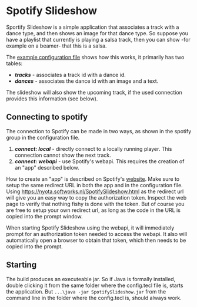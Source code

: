 # Spotify Slideshow

Sportify Slideshow is a simple application that associates a track with a dance type,
and then shows an image for that dance type.
So suppose you have a playlist that currently is playing a salsa track, then you can show -for example on a beamer- that this is a salsa.

The [example configuration file](src/main/resources/example.config.tecl) shows how this works, 
it primarily has two tables:
* _**tracks**_ - associates a track id with a dance id.
* _**dances**_ - associates the dance id with an image and a text.

The slideshow will also show the upcoming track, if the used connection provides this information (see below).

## Connecting to spotify
The connection to Spotify can be made in two ways, as shown in the spotify group in the configuration file.
1. _**connect: local**_ - directly connect to a locally running player. This connection cannot show the next track.
2. _**connect: webapi**_ - use Spotify's webapi. This requires the creation of an "app" described below.

How to create an "app" is described on Spotify's [website](https://developer.spotify.com/documentation/web-api/tutorials/getting-started#create-an-app).
Make sure to setup the same redirect URL in both the app and in the configuration file.
Using https://nyota.softworks.nl/SpotifySlideshow.html as the redirect url will give you an easy way to copy the authorization token.
Inspect the web page to verify that nothing fishy is done with the token. 
But of course you are free to setup your own redirect url, as long as the code in the URL is copied into the prompt window.

When starting Spotify Slideshow using the webapi, it will immediately prompt for an authorization token needed to access the webapi.
It also will automatically open a browser to obtain that token, which then needs to be copied into the prompt.

## Starting
The build produces an executeable jar. 
So if Java is formally installed, double clicking it from the same folder where the config.tecl file is, starts the application.
But `...\java -jar SpotifySlideshow.jar` from the command line in the folder where the config.tecl is, should always work.